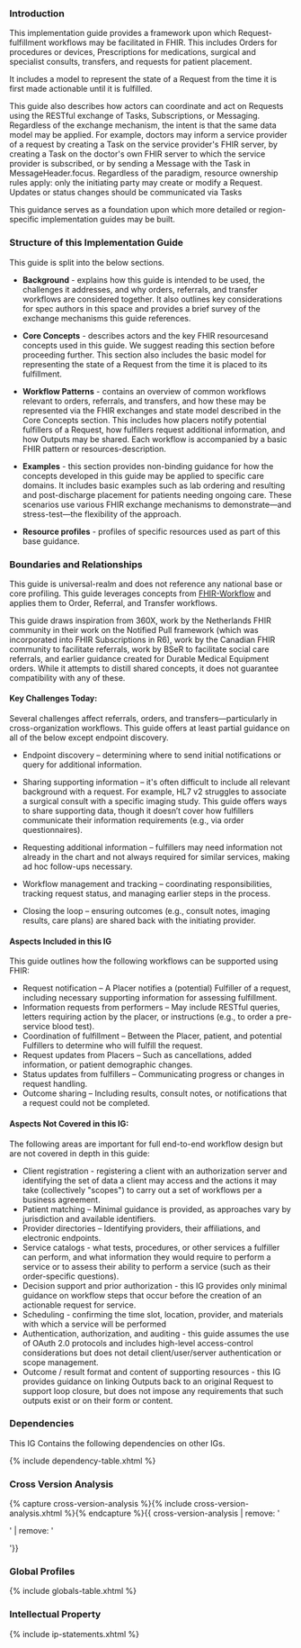 ### Introduction
This implementation guide provides a framework upon which Request-fulfillment workflows may be facilitated in FHIR. This includes Orders for procedures or devices, Prescriptions for medications, surgical and specialist consults, transfers, and requests for patient placement. 

It includes a model to represent the state of a Request from the time it is first made actionable until it is fulfilled. 

This guide also describes how actors can coordinate and act on Requests using the RESTful exchange of Tasks, Subscriptions, or Messaging. Regardless of the exchange mechanism, the intent is that the same data model may be applied. For example, doctors may inform a service provider of a request by creating a Task on the service provider's FHIR server, by creating a Task on the doctor's own FHIR server to which the service provider is subscribed, or by sending a Message with the Task in MessageHeader.focus. Regardless of the paradigm, resource ownership rules apply: only the initiating party may create or modify a Request. Updates or status changes should be communicated via Tasks

This guidance serves as a foundation upon which more detailed or region-specific implementation guides may be built.

### Structure of this Implementation Guide
This guide is split into the below sections. 

- **Background** - explains how this guide is intended to be used, the challenges it addresses, and why orders, referrals, and transfer workflows are considered together. It also outlines key considerations for spec authors in this space and provides a brief survey of the exchange mechanisms this guide references. 

- **Core Concepts** - describes actors and the key FHIR resourcesand concepts used in this guide. We suggest reading this section before proceeding further. This section also includes the basic model for representing the state of a Request from the time it is placed to its fulfillment. 

- **Workflow Patterns** - contains an overview of common workflows relevant to orders, referrals, and transfers, and how these may be represented via the FHIR exchanges and state model described in the Core Concepts section. This includes how placers notify potential fulfillers of a Request, how fulfillers request additional information, and how Outputs may be shared. Each workflow is accompanied by a basic FHIR pattern or resources-description.

- **Examples** - this section provides non-binding guidance for how the concepts developed in this guide may be applied to specific care domains. It includes basic examples such as lab ordering and resulting and post-discharge placement for patients needing ongoing care. These scenarios use various FHIR exchange mechanisms to demonstrate—and stress-test—the flexibility of the approach.

- **Resource profiles** - profiles of specific resources used as part of this base guidance. 

### Boundaries and Relationships
This guide is universal-realm and does not reference any national base or core profiling. This guide leverages concepts from [FHIR-Workflow](https://hl7.org/fhir/workflow.html) and applies them to Order, Referral, and Transfer workflows. 

This guide draws inspiration from 360X, work by the Netherlands FHIR community in their work on the Notified Pull framework (which was incorporated into FHIR Subscriptions in R6), work by the Canadian FHIR community to facilitate referrals, work by BSeR to facilitate social care referrals, and earlier guidance created for Durable Medical Equipment orders. While it attempts to distill shared concepts, it does not guarantee compatibility with any of these.

#### Key Challenges Today:
Several challenges affect referrals, orders, and transfers—particularly in cross-organization workflows. This guide offers at least partial guidance on all of the below except endpoint discovery.

* Endpoint discovery – determining where to send initial notifications or query for additional information.

* Sharing supporting information – it's often difficult to include all relevant background with a request. For example, HL7 v2 struggles to associate a surgical consult with a specific imaging study. This guide offers ways to share supporting data, though it doesn’t cover how fulfillers communicate their information requirements (e.g., via order questionnaires).

* Requesting additional information – fulfillers may need information not already in the chart and not always required for similar services, making ad hoc follow-ups necessary.

* Workflow management and tracking – coordinating responsibilities, tracking request status, and managing earlier steps in the process.

* Closing the loop – ensuring outcomes (e.g., consult notes, imaging results, care plans) are shared back with the initiating provider.

#### Aspects Included in this IG
This guide outlines how the following workflows can be supported using FHIR:

* Request notification – A Placer notifies a (potential) Fulfiller of a request, including necessary supporting information for assessing fulfillment.
* Information requests from performers – May include RESTful queries, letters requiring action by the placer, or instructions (e.g., to order a pre-service blood test).
* Coordination of fulfillment – Between the Placer, patient, and potential Fulfillers to determine who will fulfill the request.
* Request updates from Placers – Such as cancellations, added information, or patient demographic changes.
* Status updates from fulfillers – Communicating progress or changes in request handling.
* Outcome sharing – Including results, consult notes, or notifications that a request could not be completed.

#### Aspects Not Covered in this IG:
The following areas are important for full end-to-end workflow design but are not covered in depth in this guide:

* Client registration - registering a client with an authorization server and identifying the set of data a client may access and the actions it may take (collectively "scopes") to carry out a set of workflows per a business agreement.
* Patient matching – Minimal guidance is provided, as approaches vary by jurisdiction and available identifiers.
* Provider directories – Identifying providers, their affiliations, and electronic endpoints.
* Service catalogs - what tests, procedures, or other services a fulfiller can perform, and what information they would require to perform a service or to assess their ability to perform a service (such as their order-specific questions).
* Decision support and prior authorization - this IG provides only minimal guidance on workflow steps that occur before the creation of an actionable request for service.
* Scheduling - confirming the time slot, location, provider, and materials with which a service will be performed
* Authentication, authorization, and auditing - this guide assumes the use of OAuth 2.0 protocols and includes high-level access-control considerations but does not detail client/user/server authentication or scope management.
* Outcome / result format and content of supporting resources - this IG provides guidance  on linking Outputs back to an original Request to support loop closure, but does not impose any requirements that such outputs exist or on their form or content.

### Dependencies
This IG Contains the following dependencies on other IGs.

{% include dependency-table.xhtml %}

### Cross Version Analysis

{% capture cross-version-analysis %}{% include cross-version-analysis.xhtml %}{% endcapture %}{{ cross-version-analysis | remove: '<p>' | remove: '</p>'}}

### Global Profiles

{% include globals-table.xhtml %}

### Intellectual Property

{% include ip-statements.xhtml %}
